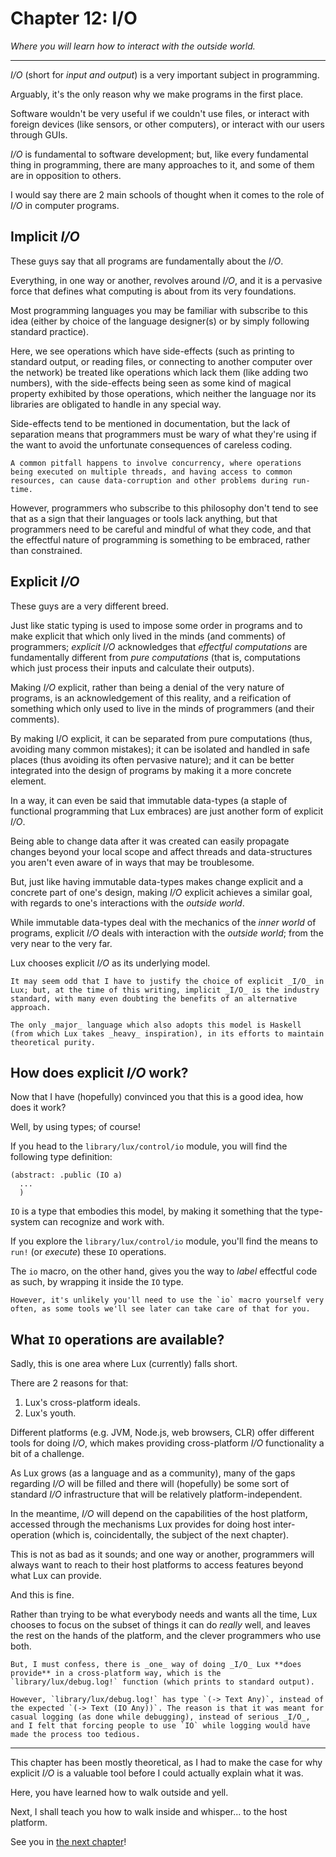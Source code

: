 # Chapter 12: I/O

_Where you will learn how to interact with the outside world._

---

_I/O_ (short for _input and output_) is a very important subject in programming.

Arguably, it's the only reason why we make programs in the first place.

Software wouldn't be very useful if we couldn't use files, or interact with foreign devices (like sensors, or other computers), or interact with our users through GUIs.

_I/O_ is fundamental to software development; but, like every fundamental thing in programming, there are many approaches to it, and some of them are in opposition to others.

I would say there are 2 main schools of thought when it comes to the role of _I/O_ in computer programs.

## Implicit _I/O_

These guys say that all programs are fundamentally about the _I/O_.

Everything, in one way or another, revolves around _I/O_, and it is a pervasive force that defines what computing is about from its very foundations.

Most programming languages you may be familiar with subscribe to this idea (either by choice of the language designer(s) or by simply following standard practice).

Here, we see operations which have side-effects (such as printing to standard output, or reading files, or connecting to another computer over the network) be treated like operations which lack them (like adding two numbers), with the side-effects being seen as some kind of magical property exhibited by those operations, which neither the language nor its libraries are obligated to handle in any special way.

Side-effects tend to be mentioned in documentation, but the lack of separation means that programmers must be wary of what they're using if the want to avoid the unfortunate consequences of careless coding.

	A common pitfall happens to involve concurrency, where operations being executed on multiple threads, and having access to common resources, can cause data-corruption and other problems during run-time.

However, programmers who subscribe to this philosophy don't tend to see that as a sign that their languages or tools lack anything, but that programmers need to be careful and mindful of what they code, and that the effectful nature of programming is something to be embraced, rather than constrained.

## Explicit _I/O_

These guys are a very different breed.

Just like static typing is used to impose some order in programs and to make explicit that which only lived in the minds (and comments) of programmers; _explicit I/O_ acknowledges that _effectful computations_ are fundamentally different from _pure computations_ (that is, computations which just process their inputs and calculate their outputs).

Making _I/O_ explicit, rather than being a denial of the very nature of programs, is an acknowledgement of this reality, and a reification of something which only used to live in the minds of programmers (and their comments).

By making I/O explicit, it can be separated from pure computations (thus, avoiding many common mistakes); it can be isolated and handled in safe places (thus avoiding its often pervasive nature); and it can be better integrated into the design of programs by making it a more concrete element.

In a way, it can even be said that immutable data-types (a staple of functional programming that Lux embraces) are just another form of explicit _I/O_.

Being able to change data after it was created can easily propagate changes beyond your local scope and affect threads and data-structures you aren't even aware of in ways that may be troublesome.

But, just like having immutable data-types makes change explicit and a concrete part of one's design, making _I/O_ explicit achieves a similar goal, with regards to one's interactions with the _outside world_.

While immutable data-types deal with the mechanics of the _inner world_ of programs, explicit _I/O_ deals with interaction with the _outside world_; from the very near to the very far.

Lux chooses explicit _I/O_ as its underlying model.

	It may seem odd that I have to justify the choice of explicit _I/O_ in Lux; but, at the time of this writing, implicit _I/O_ is the industry standard, with many even doubting the benefits of an alternative approach.

	The only _major_ language which also adopts this model is Haskell (from which Lux takes _heavy_ inspiration), in its efforts to maintain theoretical purity.

## How does explicit _I/O_ work?

Now that I have (hopefully) convinced you that this is a good idea, how does it work?

Well, by using types; of course!

If you head to the `library/lux/control/io` module, you will find the following type definition:

```
(abstract: .public (IO a)
  ...
  )
```

`IO` is a type that embodies this model, by making it something that the type-system can recognize and work with.

If you explore the `library/lux/control/io` module, you'll find the means to `run!` (or _execute_) these `IO` operations.

The `io` macro, on the other hand, gives you the way to _label_ effectful code as such, by wrapping it inside the `IO` type.

	However, it's unlikely you'll need to use the `io` macro yourself very often, as some tools we'll see later can take care of that for you.

## What `IO` operations are available?

Sadly, this is one area where Lux (currently) falls short.

There are 2 reasons for that:

1. Lux's cross-platform ideals.
2. Lux's youth.

Different platforms (e.g. JVM, Node.js, web browsers, CLR) offer different tools for doing _I/O_, which makes providing cross-platform _I/O_ functionality a bit of a challenge.

As Lux grows (as a language and as a community), many of the gaps regarding _I/O_ will be filled and there will (hopefully) be some sort of standard _I/O_ infrastructure that will be relatively platform-independent.

In the meantime, _I/O_ will depend on the capabilities of the host platform, accessed through the mechanisms Lux provides for doing host inter-operation (which is, coincidentally, the subject of the next chapter).

This is not as bad as it sounds; and one way or another, programmers will always want to reach to their host platforms to access features beyond what Lux can provide.

And this is fine.

Rather than trying to be what everybody needs and wants all the time, Lux chooses to focus on the subset of things it can do _really_ well, and leaves the rest on the hands of the platform, and the clever programmers who use both.

	But, I must confess, there is _one_ way of doing _I/O_ Lux **does provide** in a cross-platform way, which is the `library/lux/debug.log!` function (which prints to standard output).

	However, `library/lux/debug.log!` has type `(-> Text Any)`, instead of the expected `(-> Text (IO Any))`. The reason is that it was meant for casual logging (as done while debugging), instead of serious _I/O_, and I felt that forcing people to use `IO` while logging would have made the process too tedious.

---

This chapter has been mostly theoretical, as I had to make the case for why explicit _I/O_ is a valuable tool before I could actually explain what it was.

Here, you have learned how to walk outside and yell.

Next, I shall teach you how to walk inside and whisper... to the host platform.

See you in [the next chapter](chapter_13.md)!

